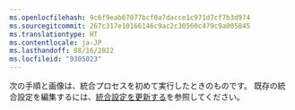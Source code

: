 ```yaml
---
ms.openlocfilehash: 9c6f9eab67077bcf0a7dacce1c971d7cf7b3d974
ms.sourcegitcommit: 267c317e10166146c9ac2c30560c479c9a005845
ms.translationtype: HT
ms.contentlocale: ja-JP
ms.lasthandoff: 08/16/2022
ms.locfileid: "9305023"
---
```

次の手順と画像は、統合プロセスを初めて実行したときのものです。 既存の統合設定を編集するには、[統合設定を更新する](../data-unification-update.md)を参照してください。
